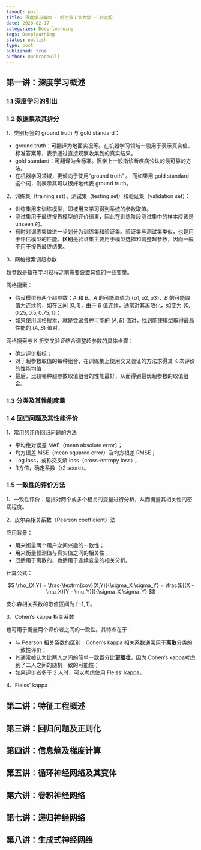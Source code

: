 ```yaml
---
layout: post
title: 深度学习基础 - 哈尔滨工业大学 - 刘远超
date: 2020-02-17
categories: Deep-learning
tags: Deeplearning
status: publish
type: post
published: true
author: Quebradawill
---
```


## 第一讲：深度学习概述

### 1.1 深度学习的引出

### 1.2 数据集及其拆分

1、类别标签的 ground truth 与 gold standard：

- ground truth：可翻译为地面实况等。在机器学习领域一般用于表示真实值、 标准答案等，表示通过直接观察收集到的真实结果。<br>
- gold standard：可翻译为金标准。医学上一般指诊断疾病公认的最可靠的方法。<br>
- 在机器学习领域，更倾向于使用“ground truth” 。 而如果用 gold standard 这个词，则表示其可以很好地代表 ground truth。

2、训练集（training set）、测试集（testing set）和验证集（validation set）：

- 训练集用来训练模型，即被用来学习得到系统的参数取值。<br>
- 测试集用于最终报告模型的评价结果，因此在训练阶段测试集中的样本应该是 unseen 的。<br>
- 有时对训练集做进一步划分为训练集和验证集。验证集与测试集类似，也是用于评估模型的性能。**区别**是验证集主要用于模型选择和调整超参数，因而一般不用于报告最终结果。

3、网格搜索调超参数

超参数是指在学习过程之前需要设置其值的一些变量。

网格搜索：

- 假设模型有两个超参数：$A$ 和 $B$。$A$ 的可能取值为 $\{ a1, a2, a3\}$，$B$ 的可能取值为连续的，如在区间 $[0, 1]$，由于 $B$ 值连续，通常对其离散化，如变为 $\{ 0, 0.25, 0.5, 0.75, 1\}$；<br>
- 如果使用网格搜索，就是尝试各种可能的 $(A,B)$ 值对，找到能使模型取得最高性能的 $(A,B)$ 值对。

网格搜索与 K 折交叉验证结合调整超参数的具体步骤：

- 确定评价指标；<br>
- 对于超参数取值的每种组合，在训练集上使用交叉验证的方法求得其 K 次评价的性能均值；<br>
- 最后，比较哪种超参数取值组合的性能最好，从而得到最优超参数的取值组合。

### 1.3 分类及其性能度量

### 1.4 回归问题及其性能评价

1、常用的评价回归问题的方法

- 平均绝对误差 MAE（mean absolute error）；<br>
- 均方误差 MSE（mean squared error）及均方根差 RMSE；<br>
- Log loss，或称交叉熵 loss（cross-entropy loss）；<br>
- R方值，确定系数（r2 score）。

### 1.5 一致性的评价方法

1、一致性评价：是指对两个或多个相关的变量进行分析，从而衡量其相关性的密切程度。

2、皮尔森相关系数（Pearson coefficient）法

应用背景：

- 用来衡量两个用户之间兴趣的一致性；<br>
- 用来衡量预测值与真实值之间的相关性；<br>
- 既适用于离散的、也适用于连续变量的相关分析。

计算公式：


$$
\rho_{X,Y} = \frac{\textrm{cov}(X,Y)}{\sigma_X \sigma_Y} = \frac{E[(X - \mu_X)(Y - \mu_Y)]}{\sigma_X \sigma_Y}
$$


皮尔森相关系数的取值区间为 $[-1, 1]$。

3、Cohen‘s kappa 相关系数

也可用于衡量两个评价者之间的一致性。其特点在于：

- 与 Pearson 相关系数的区别：Cohen‘s kappa 相关系数通常用于**离散**分类的一致性评价；<br>
- 其通常被认为比两人之间的简单一致百分比**更强壮**，因为 Cohen‘s kappa考虑到了二人之间的随机一致的可能性；<br>
- 如果评价者多于 2 人时，可以考虑使用 Fleiss' kappa。

4、Fleiss' kappa

## 第二讲：特征工程概述



## 第三讲：回归问题及正则化



## 第四讲：信息熵及梯度计算



## 第五讲：循环神经网络及其变体



## 第六讲：卷积神经网络



## 第七讲：递归神经网络



## 第八讲：生成式神经网络